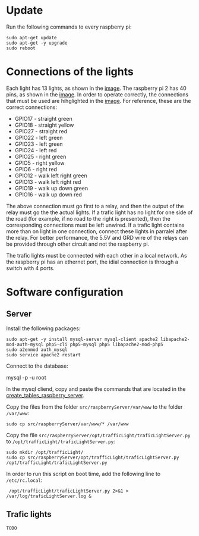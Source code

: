 # Update

Run the following commands to every raspberry pi:

    sudo apt-get update
    sudo apt-get -y upgrade
    sudo reboot

# Connections of the lights

Each light has 13 lights, as shown in the [image](lights.png).
The raspberry pi 2 has 40 pins, as shown in the [image](http://www.open-electronics.org/wp-content/uploads/2014/12/Raspberry-Pi-GPIO-Layout-Worksheet.png).
In order to operate correctly, the connections that must be used are hihglighted in the [image](schematic.png).
For reference, these are the correct connections:

* GPIO17 - straight green
* GPIO18 - straight yellow
* GPIO27 - straight red
* GPIO22 - left green
* GPIO23 - left green
* GPIO24 - left red
* GPIO25 - right green
* GPIO5 - right yellow
* GPIO6 - right red
* GPIO12 - walk left right green
* GPIO13 - walk left right red
* GPIO19 - walk up down green
* GPIO16 - walk up down red

The above connection must go first to a relay, and then the output of the relay must go the the actual lights.
If a trafic light has no light for one side of the road (for example, if no road to the right is presented), then the corresponding connections must be left unwired.
If a trafic light contains more than on light in one connection, connect these lights in parralel after the relay.
For better performance, the 5.5V and GRD wire of the relays can be provided through other circuit and not the raspberry pi.

The trafic lights must be connected with each other in a local network.
As the raspberry pi has an ethernet port, the idial connection is through a switch with 4 ports.


# Software configuration

## Server

Install the following packages:

    sudo apt-get -y install mysql-server mysql-client apache2 libapache2-mod-auth-mysql php5-cli php5-mysql php5 libapache2-mod-php5
    sudo a2enmod auth_mysql
    sudo service apache2 restart

Connect to the database:

mysql -p -u root

In the mysql cliend, copy and paste the commands that are located in the [create_tables_raspberry_server](create_tables_raspberry_server).

Copy the files from the folder `src/raspberryServer/var/www` to the folder `/var/www`:

    sudo cp src/raspberryServer/var/www/* /var/www

Copy the file `src/raspberryServer/opt/trafficLight/traficLightServer.py` to `/opt/trafficLight/traficLightServer.py`:

    sudo mkdir /opt/trafficLight/
    sudo cp src/raspberryServer/opt/trafficLight/traficLightServer.py /opt/trafficLight/traficLightServer.py

In order to run this script on boot time, add the following line to `/etc/rc.local`:

     /opt/trafficLight/traficLightServer.py 2>&1 > /var/log/traficLightServer.log &

## Trafic lights

    TODO